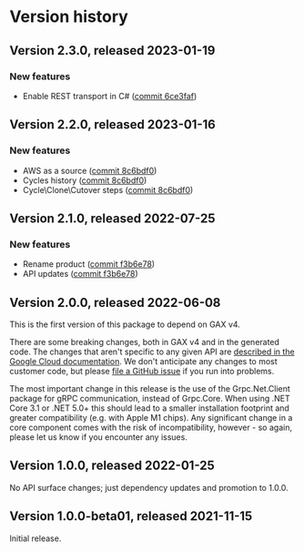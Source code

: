 # Version history

## Version 2.3.0, released 2023-01-19

### New features

- Enable REST transport in C# ([commit 6ce3faf](https://github.com/googleapis/google-cloud-dotnet/commit/6ce3faf6f74ea6c63e14ee4c77627a6774fb807f))

## Version 2.2.0, released 2023-01-16

### New features

- AWS as a source ([commit 8c6bdf0](https://github.com/googleapis/google-cloud-dotnet/commit/8c6bdf05056adb2f6f87045c4209838c00630a76))
- Cycles history ([commit 8c6bdf0](https://github.com/googleapis/google-cloud-dotnet/commit/8c6bdf05056adb2f6f87045c4209838c00630a76))
- Cycle\Clone\Cutover steps ([commit 8c6bdf0](https://github.com/googleapis/google-cloud-dotnet/commit/8c6bdf05056adb2f6f87045c4209838c00630a76))

## Version 2.1.0, released 2022-07-25

### New features

- Rename product ([commit f3b6e78](https://github.com/googleapis/google-cloud-dotnet/commit/f3b6e78f207771c908bdd9016c6be22e001566b9))
- API updates ([commit f3b6e78](https://github.com/googleapis/google-cloud-dotnet/commit/f3b6e78f207771c908bdd9016c6be22e001566b9))

## Version 2.0.0, released 2022-06-08

This is the first version of this package to depend on GAX v4.

There are some breaking changes, both in GAX v4 and in the generated
code. The changes that aren't specific to any given API are [described in the Google Cloud
documentation](https://cloud.google.com/dotnet/docs/reference/help/breaking-gax4).
We don't anticipate any changes to most customer code, but please [file a
GitHub issue](https://github.com/googleapis/google-cloud-dotnet/issues/new/choose)
if you run into problems.

The most important change in this release is the use of the Grpc.Net.Client package
for gRPC communication, instead of Grpc.Core. When using .NET Core 3.1 or .NET 5.0+
this should lead to a smaller installation footprint and greater compatibility (e.g.
with Apple M1 chips). Any significant change in a core component comes with the risk
of incompatibility, however - so again, please let us know if you encounter any
issues.


## Version 1.0.0, released 2022-01-25

No API surface changes; just dependency updates and promotion to 1.0.0.

## Version 1.0.0-beta01, released 2021-11-15

Initial release.
